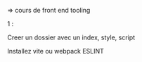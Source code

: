 => cours de front end tooling 

1 : 

Creer un dossier avec un index, style, script

Installez vite ou webpack 
ESLINT 